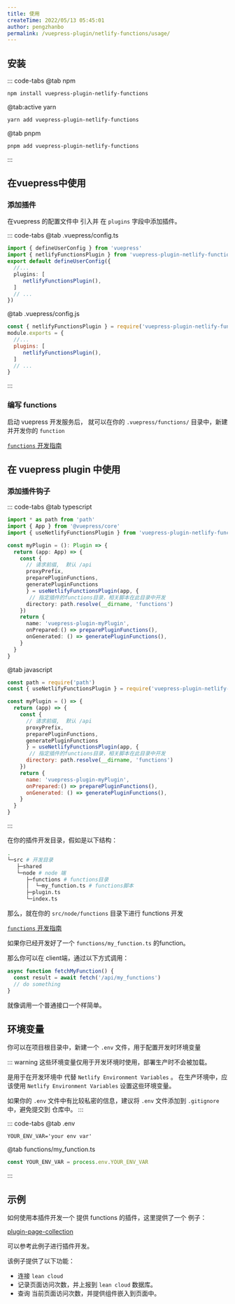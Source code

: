 ```yaml
---
title: 使用
createTime: 2022/05/13 05:45:01
author: pengzhanbo
permalink: /vuepress-plugin/netlify-functions/usage/
---
```


## 安装

::: code-tabs
@tab  npm
``` sh
npm install vuepress-plugin-netlify-functions
```

@tab:active yarn
``` sh
yarn add vuepress-plugin-netlify-functions
```

@tab pnpm
``` sh
pnpm add vuepress-plugin-netlify-functions
```
:::

## 在vuepress中使用


### 添加插件

在vuepress 的配置文件中 引入并 在 `plugins` 字段中添加插件。

::: code-tabs
@tab .vuepress/config.ts
``` ts
import { defineUserConfig } from 'vuepress'
import { netlifyFunctionsPlugin } from 'vuepress-plugin-netlify-functions'
export default defineUserConfig({
  //...
  plugins: [
     netlifyFunctionsPlugin(),
  ]
  // ...
})
```

@tab .vuepress/config.js
```js
const { netlifyFunctionsPlugin } = require('vuepress-plugin-netlify-functions')
module.exports = {
  //...
  plugins: [
     netlifyFunctionsPlugin(),
  ]
  // ...
}
```
:::

### 编写 functions

启动 vuepress 开发服务后， 就可以在你的 `.vuepress/functions/` 目录中，新建并开发你的 `function`

[`functions` 开发指南](https://docs.netlify.com/functions/overview/)



## 在 vuepress plugin 中使用

### 添加插件钩子

::: code-tabs
@tab typescript
``` ts
import * as path from 'path'
import { App } from '@vuepress/core'
import { useNetlifyFunctionsPlugin } from 'vuepress-plugin-netlify-functions'

const myPlugin = (): Plugin => {
  return (app: App) => {
    const {
      // 请求前缀,  默认 /api
      proxyPrefix,
      preparePluginFunctions,
      generatePluginFunctions
      } = useNetlifyFunctionsPlugin(app, {
       // 指定插件的functions目录，相关脚本在此目录中开发
      directory: path.resolve(__dirname, 'functions')
    })
    return {
      name: 'vuepress-plugin-myPlugin',
      onPrepared:() => preparePluginFunctions(),
      onGenerated: () => generatePluginFunctions(),
    }
  }
}
```

@tab javascript
``` js
const path = require('path')
const { useNetlifyFunctionsPlugin } = require('vuepress-plugin-netlify-functions')

const myPlugin = () => {
  return (app) => {
    const {
      // 请求前缀,  默认 /api
      proxyPrefix,
      preparePluginFunctions,
      generatePluginFunctions
      } = useNetlifyFunctionsPlugin(app, {
       // 指定插件的functions目录，相关脚本在此目录中开发
      directory: path.resolve(__dirname, 'functions')
    })
    return {
      name: 'vuepress-plugin-myPlugin',
      onPrepared:() => preparePluginFunctions(),
      onGenerated: () => generatePluginFunctions(),
    }
  }
}
```
:::

在你的插件开发目录，假如是以下结构：
``` sh
.
└─src # 开发目录
   ├─shared
   └─node # node 端
      ├─functions # functions目录
      │  └─my_function.ts # functions脚本
      ├─plugin.ts
      └─index.ts
```

那么，就在你的 `src/node/functions` 目录下进行 functions 开发

[`functions` 开发指南](https://docs.netlify.com/functions/overview/)

如果你已经开发好了一个 `functions/my_function.ts` 的function。

那么你可以在 client端，通过以下方式调用：

``` ts
async function fetchMyFunction() {
  const result = await fetch('/api/my_functions')
  // do something
}
```
就像调用一个普通接口一个样简单。

## 环境变量

你可以在项目根目录中，新建一个 `.env` 文件，用于配置开发时环境变量

::: warning
这些环境变量仅用于开发环境时使用，部署生产时不会被加载。

是用于在开发环境中 代替 `Netlify Environment Variables` 。
在生产环境中，应该使用 `Netlify Environment Variables` 设置这些环境变量。

如果你的 `.env` 文件中有比较私密的信息，建议将 `.env` 文件添加到 `.gitignore` 中，避免提交到 仓库中。
:::

::: code-tabs
@tab .env
```
YOUR_ENV_VAR='your env var'
```

@tab functions/my_function.ts
``` ts
const YOUR_ENV_VAR = process.env.YOUR_ENV_VAR
```
:::


## 示例

如何使用本插件开发一个 提供 functions 的插件，这里提供了一个 例子：

[plugin-page-collection](https://github.com/pengzhanbo/vuepress-theme-plume/tree/main/packages/plugin-page-collection)

可以参考此例子进行插件开发。

该例子提供了以下功能：

- 连接 `lean cloud` 
- 记录页面访问次数，并上报到 `lean cloud` 数据库。
- 查询 当前页面访问次数，并提供组件嵌入到页面中。
